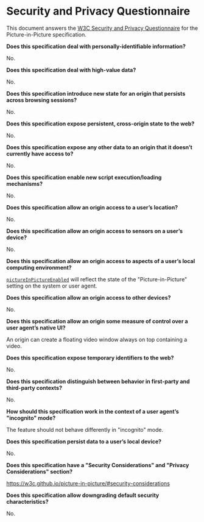 # Security and Privacy Questionnaire

This document answers the [W3C Security and Privacy
Questionnaire](https://www.w3.org/TR/security-privacy-questionnaire/) for the
Picture-in-Picture specification.

**Does this specification deal with personally-identifiable information?**

No.

**Does this specification deal with high-value data?**

No.

**Does this specification introduce new state for an origin that persists across
browsing sessions?**

No.

**Does this specification expose persistent, cross-origin state to the web?**

No.

**Does this specification expose any other data to an origin that it doesn’t
currently have access to?**

No.

**Does this specification enable new script execution/loading mechanisms?**

No.

**Does this specification allow an origin access to a user’s location?**

No.

**Does this specification allow an origin access to sensors on a user’s
device?**

No.

**Does this specification allow an origin access to aspects of a user’s local
computing environment?**

[`pictureInPictureEnabled`](https://w3c.github.io/picture-in-picture/#dom-document-pictureinpictureenabled)
will reflect the state of the  "Picture-in-Picture" setting on the system or 
user agent.

**Does this specification allow an origin access to other devices?**

No.

**Does this specification allow an origin some measure of control over a user
agent’s native UI?**

An origin can create a floating video window always on top containing a video.

**Does this specification expose temporary identifiers to the web?**

No.

**Does this specification distinguish between behavior in first-party and
third-party contexts?**

No.

**How should this specification work in the context of a user agent’s
"incognito" mode?**

The feature should not behave differently in "incognito" mode.

**Does this specification persist data to a user’s local device?**

No.

**Does this specification have a "Security Considerations" and
"Privacy Considerations" section?**

https://w3c.github.io/picture-in-picture/#security-considerations

**Does this specification allow downgrading default security characteristics?**

No.
